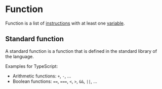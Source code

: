 # Function

Function is a list of [instructions](Instruction.md) with at least one [variable](Variable.md).

## Standard function

A standard function is a function that is defined in the standard library of the language.

Examples for TypeScript:

* Arithmetic functions: `+`, `-`, ...
* Boolean functions: `==`, `===`, `<`, `>`, `&&`, `||`, ...

